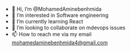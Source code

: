 - 👋 Hi, I’m @MohamedAminebenhmida
- 👀 I’m interested in Software engineering
- 🌱 I’m currently learning React
- 💞️ I’m looking to collaborate on mdevops issues
- 📫 How to reach me via my email mohamedaminebenhmida4@gmail.com

<!---
MohamedAminebenhmida/MohamedAminebenhmida is a ✨ special ✨ repository because its `README.md` (this file) appears on your GitHub profile.
You can click the Preview link to take a look at your changes.
--->
